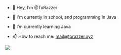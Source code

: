 - 👋 Hey, I’m @ToRazzer
- 👀 I'm currently in school, and programming in Java
- 🌱 I’m currently learning Java

- 📫 How to reach me: mail@torazzer.xyz




![](https://img.shields.io/badge/<WORD_ON_LEFT>-<WORD_ON_RIGHT>-informational?style=flat&logo=data:image/svg%2bxml;base64,<BASE64_DATA>)

